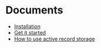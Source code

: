 # Documents

* [Installation](installation.md)
* [Get it started](get-it-started.md)
* [How to use active record storage](how-to-use-active-record-storage.md)

